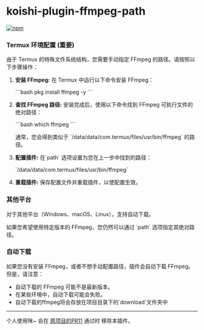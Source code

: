 # koishi-plugin-ffmpeg-path

[![npm](https://img.shields.io/npm/v/koishi-plugin-ffmpeg-path?style=flat-square)](https://www.npmjs.com/package/koishi-plugin-ffmpeg-path)


### Termux 环境配置 (重要)

由于 Termux 的特殊文件系统结构，您需要手动指定 FFmpeg 的路径。请按照以下步骤操作：

1.  **安装 FFmpeg:** 在 Termux 中运行以下命令安装 FFmpeg：

    \`\`\`bash
    pkg install ffmpeg -y
    \`\`\`

2.  **查找 FFmpeg 路径:** 安装完成后，使用以下命令找到 FFmpeg 可执行文件的绝对路径：

    \`\`\`bash
    which ffmpeg
    \`\`\`

    通常，您会得到类似于 \`/data/data/com.termux/files/usr/bin/ffmpeg\` 的路径。

3.  **配置插件:** 在\`path\` 选项设置为您在上一步中找到的路径：

    \`/data/data/com.termux/files/usr/bin/ffmpeg\`

4.  **重载插件:** 保存配置文件并重载插件，以使配置生效。

### 其他平台

对于其他平台（Windows、macOS、Linux），支持自动下载。

如果您希望使用特定版本的 FFmpeg，您仍然可以通过 \`path\` 选项指定其绝对路径。

### 自动下载 

如果您没有安装 FFmpeg，或者不想手动配置路径，插件会自动下载 FFmpeg。但是，请注意：

*   自动下载的 FFmpeg 可能不是最新版本。
*   在某些环境中，自动下载可能会失败。
*   自动下载的ffmpeg将会存放在项目目录下的\`download\`文件夹中

---

个人使用咪~ 会在 [原项目的PR11](https://github.com/koishijs/koishi-plugin-ffmpeg/pull/11) 通过时 移除本插件。